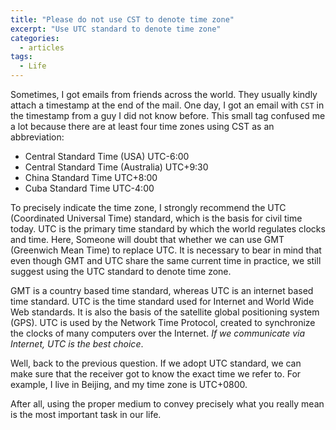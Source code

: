 ```yaml
---
title: "Please do not use CST to denote time zone"
excerpt: "Use UTC standard to denote time zone"
categories:
  - articles
tags:
  - Life
---
```



Sometimes, I got emails from friends across the world. They usually kindly attach a timestamp at the end of the mail. One day, I got an email with `CST` in the timestamp from a guy I did not know before. This small tag confused me a lot because there are at least four time zones using CST as an abbreviation:

* Central Standard Time (USA) UTC-6:00
* Central Standard Time (Australia) UTC+9:30
* China Standard Time UTC+8:00
* Cuba Standard Time UTC-4:00

To precisely indicate the time zone, I strongly recommend the UTC (Coordinated Universal Time) standard, which is the basis for civil time today. UTC is the primary time standard by which the world regulates clocks and time. Here, Someone will doubt that whether we can use GMT (Greenwich Mean Time) to replace UTC. It is necessary to bear in mind that even though GMT and UTC share the same current time in practice, we still suggest using the UTC standard to denote time zone. 

GMT is a country based time standard, whereas UTC is an internet based time standard. UTC is the time standard used for Internet and World Wide Web standards. It is also the basis of the satellite global positioning system (GPS). UTC is used by the Network Time Protocol, created to synchronize the clocks of many computers over the Internet. *If we communicate via Internet, UTC is the best choice*.

Well, back to the previous question. If we adopt UTC standard, we can make sure that the receiver got to know the exact time we refer to. For example, I live in Beijing, and my time zone is UTC+0800.

After all, using the proper medium to convey precisely what you really mean is the most important task in our life.



